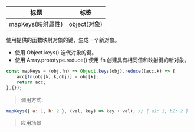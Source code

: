 |  标题   | 标签  |
|  ----  | ----  |
| mapKeys(映射属性) | object(对象) |

使用提供的函数映射对象的键，生成一个新对象。

* 使用 Object.keys() 迭代对象的键。
* 使用 Array.prototype.reduce() 使用 fn 创建具有相同值和映射键的新对象。

```js
const mapKeys = (obj,fn) => Object.keys(obj).reduce((acc,k) => {
    acc[fn(obj[k],k,obj)] = obj[k];
    return acc;
},{});
```

> 调用方式:

```js
mapKeys({ a: 1, b: 2 }, (val, key) => key + val); // { a1: 1, b2: 2 }
```

> 应用场景